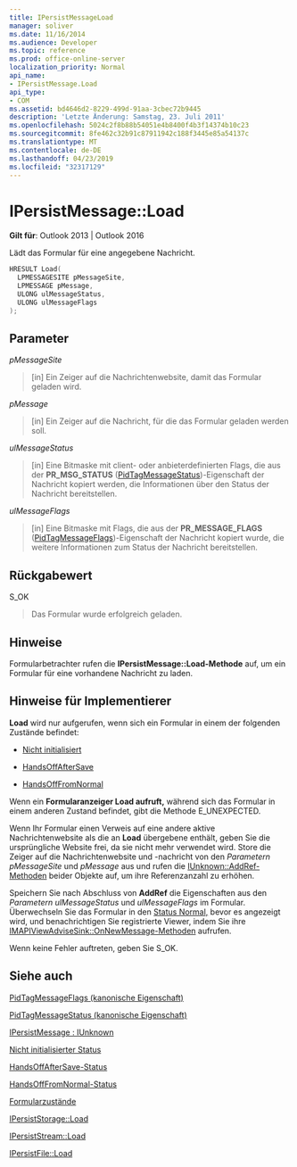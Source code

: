```yaml
---
title: IPersistMessageLoad
manager: soliver
ms.date: 11/16/2014
ms.audience: Developer
ms.topic: reference
ms.prod: office-online-server
localization_priority: Normal
api_name:
- IPersistMessage.Load
api_type:
- COM
ms.assetid: bd4646d2-8229-499d-91aa-3cbec72b9445
description: 'Letzte Änderung: Samstag, 23. Juli 2011'
ms.openlocfilehash: 5024c2f8b88b54051e4b8400f4b3f14374b10c23
ms.sourcegitcommit: 8fe462c32b91c87911942c188f3445e85a54137c
ms.translationtype: MT
ms.contentlocale: de-DE
ms.lasthandoff: 04/23/2019
ms.locfileid: "32317129"
---
```

# <a name="ipersistmessageload"></a>IPersistMessage::Load

  
  
**Gilt für**: Outlook 2013 | Outlook 2016 
  
Lädt das Formular für eine angegebene Nachricht.
  
```cpp
HRESULT Load(
  LPMESSAGESITE pMessageSite,
  LPMESSAGE pMessage,
  ULONG ulMessageStatus,
  ULONG ulMessageFlags
);
```

## <a name="parameters"></a>Parameter

 _pMessageSite_
  
> [in] Ein Zeiger auf die Nachrichtenwebsite, damit das Formular geladen wird.
    
 _pMessage_
  
> [in] Ein Zeiger auf die Nachricht, für die das Formular geladen werden soll.
    
 _ulMessageStatus_
  
> [in] Eine Bitmaske mit client- oder anbieterdefinierten Flags, die aus der **PR_MSG_STATUS** ([PidTagMessageStatus](pidtagmessagestatus-canonical-property.md))-Eigenschaft der Nachricht kopiert werden, die Informationen über den Status der Nachricht bereitstellen.
    
 _ulMessageFlags_
  
> [in] Eine Bitmaske mit Flags, die aus der **PR_MESSAGE_FLAGS** ([PidTagMessageFlags](pidtagmessageflags-canonical-property.md))-Eigenschaft der Nachricht kopiert wurde, die weitere Informationen zum Status der Nachricht bereitstellen.
    
## <a name="return-value"></a>Rückgabewert

S_OK 
  
> Das Formular wurde erfolgreich geladen.
    
## <a name="remarks"></a>Hinweise

Formularbetrachter rufen die **IPersistMessage::Load-Methode** auf, um ein Formular für eine vorhandene Nachricht zu laden. 
  
## <a name="notes-to-implementers"></a>Hinweise für Implementierer

 **Load** wird nur aufgerufen, wenn sich ein Formular in einem der folgenden Zustände befindet: 
  
- [Nicht initialisiert](uninitialized-state.md)
    
- [HandsOffAfterSave](handsoffaftersave-state.md)
    
- [HandsOffFromNormal](handsofffromnormal-state.md)
    
Wenn ein **Formularanzeiger Load aufruft,** während sich das Formular in einem anderen Zustand befindet, gibt die Methode E_UNEXPECTED. 
  
Wenn Ihr Formular einen Verweis auf eine andere aktive Nachrichtenwebsite als die an **Load** übergebene enthält, geben Sie die ursprüngliche Website frei, da sie nicht mehr verwendet wird. Store die Zeiger auf die Nachrichtenwebsite und -nachricht von den _Parametern pMessageSite_ und _pMessage_ aus und rufen die [IUnknown::AddRef-Methoden](https://msdn.microsoft.com/library/b4316efd-73d4-4995-b898-8025a316ba63%28Office.15%29.aspx) beider Objekte auf, um ihre Referenzanzahl zu erhöhen. 
  
Speichern Sie nach Abschluss von **AddRef** die Eigenschaften aus den  _Parametern ulMessageStatus_ und  _ulMessageFlags_ im Formular. Überwechseln Sie das Formular in den [Status Normal,](normal-state.md) bevor es angezeigt wird, und benachrichtigen Sie registrierte Viewer, indem Sie ihre [IMAPIViewAdviseSink::OnNewMessage-Methoden](imapiviewadvisesink-onnewmessage.md) aufrufen. 
  
Wenn keine Fehler auftreten, geben Sie S_OK. 
  
## <a name="see-also"></a>Siehe auch



[PidTagMessageFlags (kanonische Eigenschaft)](pidtagmessageflags-canonical-property.md)
  
[PidTagMessageStatus (kanonische Eigenschaft)](pidtagmessagestatus-canonical-property.md)
  
[IPersistMessage : IUnknown](ipersistmessageiunknown.md)


[Nicht initialisierter Status](uninitialized-state.md)
  
[HandsOffAfterSave-Status](handsoffaftersave-state.md)
  
[HandsOffFromNormal-Status](handsofffromnormal-state.md)
  
[Formularzustände](form-states.md)


[IPersistStorage::Load](https://msdn.microsoft.com/library/34379b8d-4e00-49cd-9fd1-65f88746c61a.aspx)
  
[IPersistStream::Load](https://msdn.microsoft.com/library/351e1187-9959-4542-8778-925457c3b8e3.aspx)
  
[IPersistFile::Load](https://msdn.microsoft.com/library/8391aa5c-fe6e-4b03-9eef-7958f75910a5.aspx)

